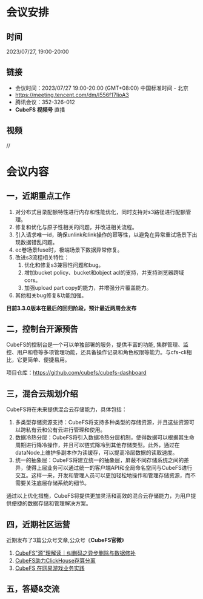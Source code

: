 # 会议安排

## 时间

2023/07/27,  19:00-20:00

## 链接

+ 会议时间：2023/07/27 19:00-20:00 (GMT+08:00) 中国标准时间 - 北京
+ https://meeting.tencent.com/dm/I556f17IioA3
+ 腾讯会议：352-326-012
+ **CubeFS 视频号** 直播
## 视频

//

# 会议内容

## 一，近期重点工作

1. 对分布式目录配额特性进行内存和性能优化，同时支持对s3路径进行配额管理。
2. 修复和优化与原子性相关的问题，并改进相关流程。
3. 引入请求唯一id，确保unlink和link操作的幂等性，以避免在异常重试场景下出现数据错乱问题。
4. ec卷场景fuse时，极端场景下数据异常修复。
5. 改进s3流程相关特性：
   1. 优化和修复s3兼容性问题和bug。
   2. 增加bucket policy、bucket和object acl的支持，并支持浏览器跨域cors。
   3. 加强upload part copy的能力，并增强分片覆盖能力。
6. 其他相关bug修复&功能加强。

**目前3.3.0版本在最后的回归阶段，预计最近两周会发布**

## 二，控制台开源预告

CubeFS的控制台是一个可以单独部署的服务，提供丰富的功能, 集群管理、监控、用户和卷等多项管理功能，还具备操作记录和角色权限等能力。与cfs-cli相比，它更简单、便捷易用。

项目仓库：https://github.com/cubefs/cubefs-dashboard

## 三，混合云规划介绍

CubeFS将在未来提供混合云存储能力，具体包括：

1. 多类型存储资源支持：CubeFS将支持多种类型的存储资源，并且这些资源可以跨私有云和公有云进行管理和使用。 
2. 数据冷热分层：CubeFS将引入数据冷热分层机制，使得数据可以根据其生命周期进行降冷操作，并且可以链式降冷到其他存储类型。此外，通过在dataNode上维护多副本作为读缓存，可以提高冷层数据的读取速度。 
3. 统一的抽象层：CubeFS将建立统一的抽象层，屏蔽不同存储系统之间的差异，使得上层业务可以通过统一的客户端API和全局命名空间与CubeFS进行交互。这样一来，开发和管理人员可以更加轻松地操作和管理存储资源，而不需要关注底层存储系统的细节。

通过以上优化措施，CubeFS将提供更加灵活和高效的混合云存储能力，为用户提供便捷的数据存储和管理解决方案。

## 四，近期社区运营

近期发布了3篇公众号文章,公众号《**CubeFS官微**》

1.  [CubeFS"源"理解读｜纠删码之异步删除与数据修补](https://mp.weixin.qq.com/s?__biz=Mzg4OTczODE2Ng==&mid=2247487669&idx=1&sn=68b03e4ce43c5751892720d39d2bbdb8&chksm=cfe6166cf8919f7af0e55f680b175d33d6832b9e5d71c5b9ff6476697ce049af1ddda46798d4&scene=126&sessionid=1690277524#rd) 
2.  [CubeFS助力ClickHouse存算分离](https://mp.weixin.qq.com/s?__biz=Mzg4OTczODE2Ng==&mid=2247489216&idx=1&sn=2db1974167e59f750382b871e072451f&chksm=cfe61019f891990f98d29c60b87b9a5b398eaa633806ada00b7c436ca56de04b8ce0543096be&scene=126&sessionid=1690277524#rd)
3.  [CubeFS 在网易游戏业务实践](https://mp.weixin.qq.com/s?__biz=Mzg4OTczODE2Ng==&mid=2247489712&idx=1&sn=a26afd1679e4620273da17a2fafac0cf&chksm=cfe61e69f891977f2f0c6d0fe3385ceaf62915d33c873e5b3643c2b711340b7f324fabf566ad&scene=126&sessionid=1690277524#rd) 

## 五，答疑&交流


